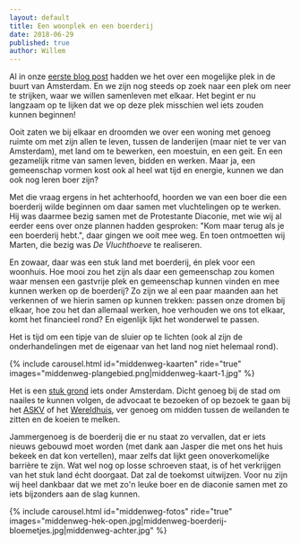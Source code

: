 ```yaml
---
layout: default
title: Een woonplek en een boerderij
date: 2018-06-29
published: true
author: Willem
---
```

Al in onze [eerste blog post](http://www.dorothygemeenschap.nl/2017/09/06/hoera-het-is-een-blog/) hadden we het
over een mogelijke plek in de buurt van Amsterdam. En we zijn nog steeds op zoek naar een plek om neer te
strijken, waar we willen samenleven met elkaar. Het begint er nu langzaam op
te lijken dat we op deze plek misschien wel iets zouden kunnen beginnen!

Ooit zaten we bij elkaar en droomden we over een woning met genoeg ruimte om met zijn allen te leven, tussen de
landerijen (maar niet te ver van Amsterdam), met land om te bewerken, een moestuin, en een geit. En een
gezamelijk ritme van samen leven, bidden en werken. Maar ja, een gemeenschap vormen kost ook al heel wat tijd
en energie, kunnen we dan ook nog leren boer zijn?

Met die vraag ergens in het achterhoofd, hoorden we van een boer die een boerderij wilde beginnen om daar
samen met vluchtelingen op te werken. Hij was daarmee bezig samen met de Protestante Diaconie, met wie wij al
eerder eens over onze plannen hadden gesproken: "Kom maar terug als je een boerderij hebt.", daar gingen we
ooit mee weg. En toen ontmoetten wij Marten, die bezig was <em>De Vluchthoeve</em> te realiseren.

En zowaar, daar was een stuk land met boerderij, én plek voor een woonhuis. Hoe mooi zou het zijn als daar
een gemeenschap zou komen waar mensen een gastvrije plek en gemeenschap kunnen vinden en mee kunnen werken op de boerderij?
Zo zijn we al een paar maanden aan het verkennen of we hierin samen op kunnen trekken: passen onze dromen
bij elkaar, hoe zou het dan allemaal werken, hoe verhouden we ons tot elkaar, komt het financieel rond?
En eigenlijk lijkt het wonderwel te passen.

Het is tijd om een tipje van de sluier op te lichten (ook al zijn de onderhandelingen met de eigenaar van het
land nog niet helemaal rond).

{% include carousel.html id="middenweg-kaarten" ride="true"
     images="middenweg-plangebied.png|middenweg-kaart-1.jpg" %}

Het is een [stuk grond](https://www.openstreetmap.org/node/2799382644#map=16/52.2489/4.8489) iets onder
Amsterdam. Dicht genoeg bij de stad om naailes te kunnen volgen, de advocaat te bezoeken of op bezoek te
gaan bij het [ASKV](http://askv.nl/) of het [Wereldhuis](http://wereldhuis.org/), ver genoeg om midden tussen
de weilanden te zitten en de koeien te melken.

Jammergenoeg is de boerderij die er nu staat zo vervallen, dat er iets nieuws gebouwd moet worden (met dank aan
Jasper die met ons het huis bekeek en dat kon vertellen), maar zelfs dat lijkt geen onoverkomelijke
barrière te zijn. Wat wel nog op losse schroeven staat, is of het verkrijgen van het stuk land écht doorgaat.
Dat zal de toekomst uitwijzen. Voor nu zijn wij heel dankbaar dat we met zo'n leuke boer en de diaconie samen
met zo iets bijzonders aan de slag kunnen.

{% include carousel.html id="middenweg-fotos" ride="true"
     images="middenweg-hek-open.jpg|middenweg-boerderij-bloemetjes.jpg|middenweg-achter.jpg" %}

